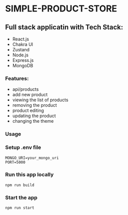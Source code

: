 # SIMPLE-PRODUCT-STORE

## Full stack applicatin with Tech Stack:

- React.js
- Chakra UI
- Zustand
- Node.js
- Express.js
- MongoDB

### Features:

- api/products
- add new product
- viewing the list of products
- removing the product
- product editing
- updating the product
- changing the theme

### Usage

### Setup .env file

```shell
MONGO_URI=your_mongo_uri
PORT=5000
```

### Run this app locally

```shell
npm run build
```

### Start the app

```shell
npm run start
```

